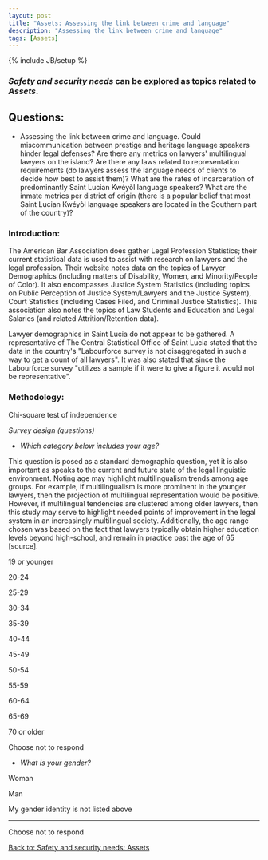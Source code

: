 ```yaml
---
layout: post
title: "Assets: Assessing the link between crime and language"
description: "Assessing the link between crime and language"
tags: [Assets]
---
```

{% include JB/setup %}



### __*Safety and security needs*__ can be explored as topics related to __*Assets*__.

## Questions:

+ Assessing the link between crime and language. Could miscommunication between prestige and heritage language speakers hinder legal defenses? Are there any metrics on lawyers' multilingual lawyers on the island? Are there any laws related to representation requirements (do lawyers assess the language needs of clients to decide how best to assist them)? What are the rates of incarceration of predominantly Saint Lucian Kwéyòl language speakers? What are the inmate metrics per district of origin (there is a popular belief that most Saint Lucian Kwéyòl language speakers are located in the Southern part of the country)?

### Introduction:

The American Bar Association does gather Legal Profession Statistics; their current statistical data is used to assist with research on lawyers and the legal profession. Their website notes data on the topics of Lawyer Demographics (including matters of Disability, Women, and Minority/People of Color). It also encompasses Justice System Statistics (including topics on Public Perception of Justice System/Lawyers and the Justice System), Court Statistics (including Cases Filed, and Criminal Justice Statistics). This association also notes the topics of Law Students and Education and Legal Salaries (and related Attrition/Retention data).

Lawyer demographics in Saint Lucia do not appear to be gathered. A representative of The Central Statistical Office of Saint Lucia stated that the data in the country's "Labourforce survey is not disaggregated in such a way to get a count of all lawyers". It was also stated that since the Labourforce survey "utilizes a sample if it were to give a figure it would not be representative". 


### Methodology: 

Chi-square test of independence

 *Survey design (questions)*

+ *Which category below includes your age?*

This question is posed as a standard demographic question, yet it is also important as speaks to the current and future state of the legal linguistic environment. Noting age may highlight multilingualism trends among age groups. For example, if multilingualism is more prominent in the younger lawyers, then the projection of multilingual representation would be positive. However, if multilingual tendencies are clustered among older lawyers, then this study may serve to highlight needed points of improvement in the legal system in an increasingly multilingual society. Additionally, the age range chosen was based on the fact that lawyers typically obtain higher education levels beyond high-school, and remain in practice past the age of 65 [source].

19 or younger

20-24

25-29

30-34

35-39

40-44

45-49

50-54

55-59
 
60-64

65-69 

70 or older

Choose not to respond



+ *What is your gender?* 

Woman 

Man 

My gender identity is not listed above 

____________________


Choose not to respond



[Back to: Safety and security needs: Assets](https://llord1.github.io/2020/07/08/Assets)